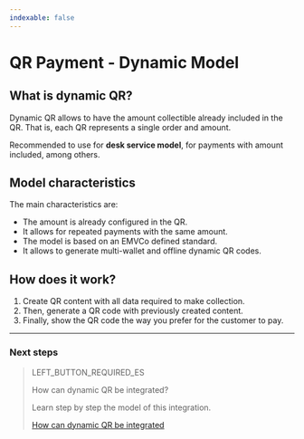 ```yaml
---
indexable: false  
---
```


# QR Payment - Dynamic Model
	
## What is dynamic QR?

Dynamic QR allows to have the amount collectible already included in the QR. That is, each QR represents a single order and amount. 

Recommended to use for **desk service model**, for payments with amount included, among others.


## Model characteristics

The main characteristics are:
- The amount is already configured in the QR.
- It allows for repeated payments with the same amount.
- The model is based on an EMVCo defined standard.
- It allows to generate multi-wallet and offline dynamic QR codes.

## How does it work?

1. Create QR content with all data required to make collection.
2. Then, generate a QR code with previously created content.
3. Finally, show the QR code the way you prefer for the customer to pay.


---
### Next steps


> LEFT_BUTTON_REQUIRED_ES
>
> How can dynamic QR be integrated?
>
> Learn step by step the model of this integration.
>
> [How can dynamic QR be integrated](https://www.mercadopago[FAKER][URL][DOMAIN]/developers/es/guides/qr-code/qr-dinamic/qr-dinamic-part-b/)
